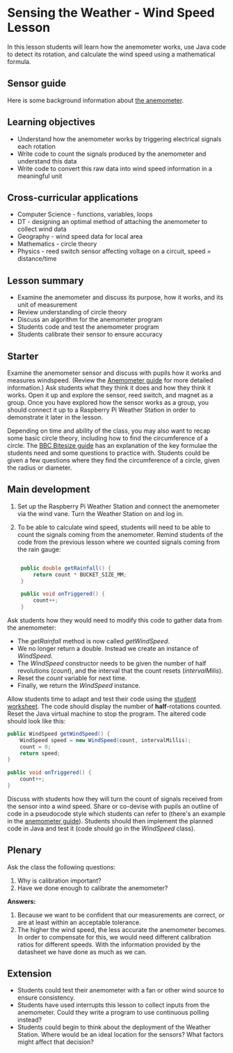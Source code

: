 #  Sensing the Weather - Wind Speed Lesson

In this lesson students will learn how the anemometer works, use Java code to detect its rotation, and calculate the wind speed using a mathematical formula.


## Sensor guide

Here is some background information about [the anemometer](../guides/wind_speed.md).

## Learning objectives

- Understand how the anemometer works by triggering electrical signals each rotation
- Write code to count the signals produced by the anemometer and understand this data
- Write code to convert this raw data into wind speed information in a meaningful unit

## Cross-curricular applications

- Computer Science - functions, variables, loops
- DT - designing an optimal method of attaching the anemometer to collect wind data
- Geography - wind speed data for local area
- Mathematics - circle theory
- Physics - reed switch sensor affecting voltage on a circuit, speed = distance/time

## Lesson summary

- Examine the anemometer and discuss its purpose, how it works, and its unit of measurement
- Review understanding of circle theory
- Discuss an algorithm for the anemometer program
- Students code and test the anemometer program
- Students calibrate their sensor to ensure accuracy

## Starter

Examine the anemometer sensor and discuss with pupils how it works and measures windspeed.
(Review the [Anemometer guide](../guides/wind_speed.md) for more detailed information.)
Ask students what they think it does and how they think it works.
Open it up and explore the sensor, reed switch, and magnet as a group.
Once you have explored how the sensor works as a group, you should connect it up to a Raspberry Pi Weather Station in order to demonstrate it later in the lesson.

Depending on time and ability of the class, you may also want to recap some basic circle theory, including how to find the circumference of a circle.
The [BBC Bitesize guide](http://www.bbc.co.uk/education/guides/z34xsbk/revision/2) has an explanation of the key formulae the students need and some questions to practice with.
Students could be given a few questions where they find the circumference of a circle, given the radius or diameter.

## Main development

1. Set up the Raspberry Pi Weather Station and connect the anemometer via the wind vane. Turn the Weather Station on and log in.

1. To be able to calculate wind speed, students will need to be able to count the signals coming from the anemometer.
Remind students of the code from the previous lesson where we counted signals coming from the rain gauge:

   ```java
   
    public double getRainfall() {
        return count * BUCKET_SIZE_MM;
    }
    
    public void onTriggered() {
        count++;
    }
    ```

 Ask students how they would need to modify this code to gather data from the anemometer:

- The *getRainfall* method is now called *getWindSpeed*.
- We no longer return a double. Instead we create an instance of *WindSpeed*.
- The *WindSpeed* constructor needs to be given the number of half revolutions (*count*),
and the interval that the count resets (*intervalMilis*).
- Reset the *count* variable for next time.
- Finally, we return the *WindSpeed* instance.

Allow students time to adapt and test their code using the [student worksheet](worksheet.md). The code should display the number of **half**-rotations counted.
Reset the Java virtual machine to stop the program.
The altered code should look like this:

```java
public WindSpeed getWindSpeed() {
    WindSpeed speed = new WindSpeed(count, intervalMillis);
    count = 0;
    return speed;
}
    
public void onTriggered() {
    count++;
}
```


Discuss with students how they will turn the count of signals received from the sensor into a wind speed.
Share or co-devise with pupils an outline of code in a pseudocode style which students can refer to (there's an example in the [anemometer guide](../guides/wind_speed.md)).
Students should then implement the planned code in Java and test it (code should go in the *WindSpeed* class).


## Plenary

Ask the class the following questions:

1. Why is calibration important?
1. Have we done enough to calibrate the anemometer?

**Answers:**

1. Because we want to be confident that our measurements are correct, or are at least within an acceptable tolerance.
1. The higher the wind speed, the less accurate the anemometer becomes. In order to compensate for this, we would need different calibration ratios for different speeds. With the information provided by the datasheet we have done as much as we can.


## Extension

- Students could test their anemometer with a fan or other wind source to ensure consistency.
- Students have used interrupts this lesson to collect inputs from the anemometer. Could they write a program to use continuous polling instead?
- Students could begin to think about the deployment of the Weather Station. Where would be an ideal location for the sensors? What factors might affect that decision?
